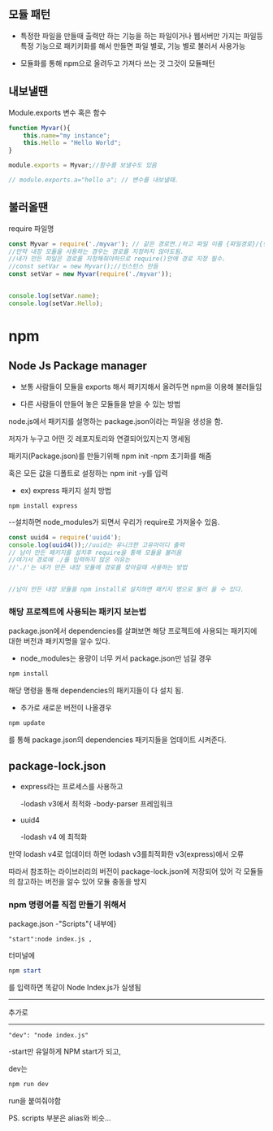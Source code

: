 ## 모듈 패턴





- 특정한 파일을 만들때 출력만 하는 기능을 하는 파일이거나 웹서버만 가지는 파일등 특정 기능으로 패키키화를 해서 만들면 파일 별로, 기능 별로 불러서 사용가능

- 모듈화를 통해 npm으로 올려두고 가져다 쓰는 것 그것이 모듈패턴



## 내보낼땐

Module.exports 변수 혹은 함수

```javascript
function Myvar(){
    this.name="my instance";
    this.Hello = "Hello World";
}

module.exports = Myvar;//함수를 보낼수도 있음

// module.exports.a="hello a"; // 변수를 내보낼때.
```



## 불러올땐

require 파일명

```javascript
const Myvar = require('./myvar'); // 같은 경로면./하고 파일 이름 {파일경로}/{변수이름}
//만약 내장 모듈을 사용하는 경우는 경로를 지정하지 않아도됨.
//내가 만든 파일은 경로를 지정해줘야하므로 require()안에 경로 지정 필수.
//const setVar = new Myvar();//인스턴스 만듬
const setVar = new Myvar(require('./myvar')); 


console.log(setVar.name);
console.log(setVar.Hello);
```



# npm

## Node Js Package manager

- 보통 사람들이 모듈을 exports 해서 패키지해서 올려두면 npm을 이용해 불러들임

- 다른 사람들이 만들어 놓은 모듈들을 받을 수 있는 방법

node.js에서 패키지를 설명하는 package.json이라는 파일을 생성을 함.

저자가 누구고 어떤 깃 레포지토리와 연결되어있지는지 명세됨

패키지(Package.json)를 만들기위해 npm init -npm 초기화를 해줌

혹은 모든 값을 디폴트로 설정하는 npm init -y를 입력 


- ex) express 패키지 설치 방법

```npm install express```

--설치하면 node_modules가 되면서 우리가 require로 가져올수 있음.
```javascript
const uuid4 = require('uuid4');
console.log(uuid4());//uuid는 유니크한 고유아이디 출력
// 남이 만든 패키지를 설치후 require을 통해 모듈을 불러옴
//여기서 경로에 ./를 입력하지 않은 이유는
//'./'는 내가 만든 내장 모듈에 경로를 찾아갈때 사용하는 방법


//남이 만든 내장 모듈을 npm install로 설치하면 패키지 명으로 불러 올 수 있다.
```




### 해당 프로젝트에 사용되는 패키지 보는법

package.json에서 dependencies를 살펴보면 해당 프로젝트에 사용되는 패키지에 대한 버전과 패키지명을 알수 있다.

- node_modules는 용량이 너무 커서 package.json만 넘길 경우 

```powershell
npm install
```

해당 명령을 통해 dependencies의 패키지들이 다 설치 됨.

- 추가로 새로운 버전이 나올경우 

```powershell
npm update
```

를 통해 package.json의 dependencies 패키지들을 업데이트 시켜준다.

## package-lock.json

- express라는 프로세스를 사용하고

  -lodash v3에서 최적화
  -body-parser 프레임워크

- uuid4

  -lodash v4 에 최적화
  
만약 lodash v4로 업데이터 하면 lodash v3를최적화한 v3(express)에서 오류

따라서 참조하는 라이브러리의 버전이 package-lock.json에 저장되어 있어 각 모듈들의 참고하는 버전을 알수 있어 모듈 충동을 방지





### npm 명령어를 직접 만들기 위해서

 package.json -"Scripts"{ 내부에}

```
"start":node index.js ,
```
터미널에
```powershell
npm start
```
를 입력하면 똑같이 Node Index.js가 실생됨 


------

추가로 

------


```
"dev": "node index.js"
```

-start만 유일하게 NPM start가 되고,



dev는 

```powershell
npm run dev 
```
run을 붙여줘야함


PS. scripts 부분은 alias와 비슷...




